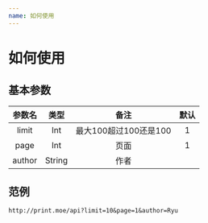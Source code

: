 ```yaml
---
name: 如何使用
---
```


# 如何使用
  
## 基本参数

|参数名|类型|备注|默认|
|:--:|:--:|:--:|:--:|
|limit|Int|最大100超过100还是100|1|
|page|Int|页面|1|
|author|String|作者||

## 范例

```
http://print.moe/api?limit=10&page=1&author=Ryu
```


